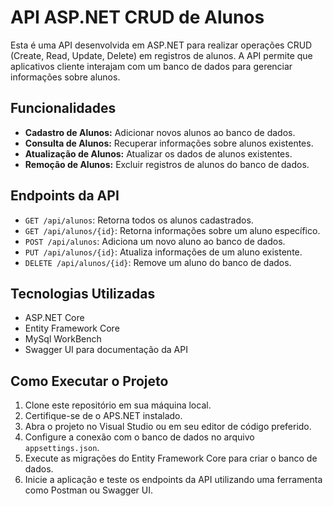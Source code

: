 # API ASP.NET CRUD de Alunos

Esta é uma API desenvolvida em ASP.NET para realizar operações CRUD (Create, Read, Update, Delete) em registros de alunos. A API permite que aplicativos cliente interajam com um banco de dados para gerenciar informações sobre alunos.

## Funcionalidades

- **Cadastro de Alunos:** Adicionar novos alunos ao banco de dados.
- **Consulta de Alunos:** Recuperar informações sobre alunos existentes.
- **Atualização de Alunos:** Atualizar os dados de alunos existentes.
- **Remoção de Alunos:** Excluir registros de alunos do banco de dados.

## Endpoints da API

- `GET /api/alunos`: Retorna todos os alunos cadastrados.
- `GET /api/alunos/{id}`: Retorna informações sobre um aluno específico.
- `POST /api/alunos`: Adiciona um novo aluno ao banco de dados.
- `PUT /api/alunos/{id}`: Atualiza informações de um aluno existente.
- `DELETE /api/alunos/{id}`: Remove um aluno do banco de dados.

## Tecnologias Utilizadas

- ASP.NET Core
- Entity Framework Core
- MySql WorkBench
- Swagger UI para documentação da API

## Como Executar o Projeto

1. Clone este repositório em sua máquina local.
2. Certifique-se de o APS.NET instalado.
3. Abra o projeto no Visual Studio ou em seu editor de código preferido.
4. Configure a conexão com o banco de dados no arquivo `appsettings.json`.
5. Execute as migrações do Entity Framework Core para criar o banco de dados.
6. Inicie a aplicação e teste os endpoints da API utilizando uma ferramenta como Postman ou Swagger UI.

